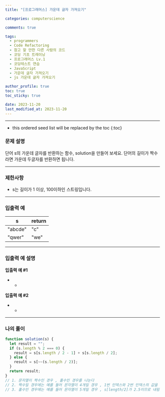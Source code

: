 ```yaml
---
title: "[프로그래머스] 가운데 글자 가져오기"

categories: computerscience

comments: true

tags:
  - programmers
  - Code Refactoring
  - 참고 할 만한 다른 사람의 코드
  - 코딩 기초 트레이닝
  - 프로그래머스 Lv.1
  - 코딩테스트 연습
  - JavaScript
  - 가운데 글자 가져오기
  - js 가운데 글자 가져오기

author_profile: true
toc: true
toc_sticky: true

date: 2023-11-20
last_modified_at: 2023-11-20
---
```


---

<!-- prettier-ignore -->
* this ordered seed list will be replaced by the toc 
{:toc}

### 문제 설명

단어 s의 가운데 글자를 반환하는 함수, solution을 만들어 보세요. 단어의 길이가 짝수라면 가운데 두글자를 반환하면 됩니다.

---

### 제한사항

- s는 길이가 1 이상, 100이하인 스트링입니다.

---

### 입출력 예

| s       | return |
| ------- | ------ |
| "abcde" | "c"    |
| "qwer"  | "we"   |

---

### 입출력 예 설명

**입출력 예 #1**

- -

**입출력 예 #2**

- -

---

### 나의 풀이

```jsx
function solution(s) {
  let result = "";
  if (s.length % 2 === 0) {
    result = s[s.length / 2 - 1] + s[s.length / 2];
  } else {
    result = s[~~(s.length / 2)];
  }
  return result;
}
// 1. 문자열이 짝수인 경우 , 홀수인 경우를 나눈다
// 2. 짝수일 경우에는 예를 들어 문자열이 4개일 경우 , 1번 인덱스와 2번 인덱스의 값을 반환해주면 된다 따라서 s[length/2 -1] + s[length/2]
// 3. 홀수인 경우에는 예를 들어 문자열이 5개일 경우 , s[length/2]가 2.5이므로 내림수의 Math.floor을 사용
```

